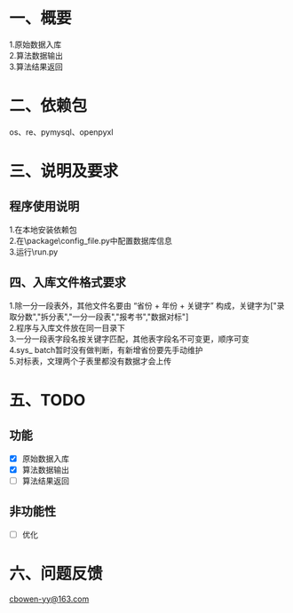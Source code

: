 # 一、概要
1.原始数据入库  
2.算法数据输出  
3.算法结果返回  


# 二、依赖包
os、re、pymysql、openpyxl


# 三、说明及要求
## 程序使用说明
1.在本地安装依赖包  
2.在\package\config_file.py中配置数据库信息  
3.运行\run.py  

## 四、入库文件格式要求
1.除一分一段表外，其他文件名要由 “省份 + 年份 + 关键字” 构成，关键字为["录取分数","拆分表","一分一段表","报考书","数据对标"]  
2.程序与入库文件放在同一目录下  
3.一分一段表字段名按关键字匹配，其他表字段名不可变更，顺序可变  
4.sys_ batch暂时没有做判断，有新增省份要先手动维护  
5.对标表，文理两个子表里都没有数据才会上传  


# 五、TODO
## 功能
- [x] 原始数据入库  
- [x] 算法数据输出 
- [ ] 算法结果返回
## 非功能性
- [ ] 优化


# 六、问题反馈
cbowen-yy@163.com
